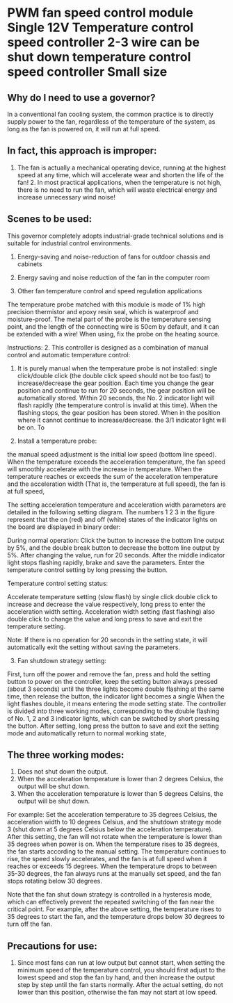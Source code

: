 # PWM fan speed control module Single 12V Temperature control speed controller 2-3 wire can be shut down temperature control speed controller Small size



## Why do I need to use a governor?

In a conventional fan cooling system, the common practice is to directly supply power to the fan, regardless of the temperature of the system, as long as the fan is powered on, it will run at full speed.

## In fact, this approach is improper:

1. The fan is actually a mechanical operating device, running at the highest speed at any time, which will accelerate wear and shorten the life of the fan! 2. In most practical applications, when the temperature is not high, there is no need to run the fan, which will waste electrical energy and increase unnecessary wind noise!

## Scenes to be used:

This governor completely adopts industrial-grade technical solutions and is suitable for industrial control environments.

1. Energy-saving and noise-reduction of fans for outdoor chassis and cabinets

2. Energy saving and noise reduction of the fan in the computer room

3. Other fan temperature control and speed regulation applications

The temperature probe matched with this module is made of 1% high precision thermistor and epoxy resin seal, which is waterproof and moisture-proof. The metal part of the probe is the temperature sensing point, and the length of the connecting wire is 50cm by default, and it can be extended with a wire! When using, fix the probe on the heating source.

Instructions:
2. This controller is designed as a combination of manual control and automatic temperature control:

1. It is purely manual when the temperature probe is not installed: single click/double click (the double click speed should not be too fast) to increase/decrease the gear position. Each time you change the gear position and continue to run for 20 seconds, the gear position will be automatically stored. Within 20 seconds, the No. 2 indicator light will flash rapidly (the temperature control is invalid at this time). When the flashing stops, the gear position has been stored. When in the position where it cannot continue to increase/decrease. the 3/1 indicator light will be on. To

2. Install a temperature probe:

the manual speed adjustment is the initial low speed (bottom line speed). When the temperature exceeds the acceleration temperature, the fan speed will smoothly accelerate with the increase in temperature. When the temperature reaches or exceeds the sum of the acceleration temperature and the acceleration width (That is, the temperature at full speed), the fan is at full speed,

The setting acceleration temperature and acceleration width parameters are detailed in the following setting diagram. The numbers 1 2 3 in the figure represent that the on (red) and off (white) states of the indicator lights on the board are displayed in binary order:

During normal operation: Click the button to increase the bottom line output by 5%, and the double break button to decrease the bottom line output by 5%. After changing the value, run for 20 seconds. After the middle indicator light stops flashing rapidly, brake and save the parameters. Enter the temperature control setting by long pressing the button.

Temperature control setting status:

Accelerate temperature setting (slow flash) by single click double click to increase and decrease the value respectively, long press to enter the acceleration width setting. Acceleration width setting (fast flashing) also double click to change the value and long press to save and exit the temperature setting.

Note: If there is no operation for 20 seconds in the setting state, it will automatically exit the setting without saving the parameters.

3. Fan shutdown strategy setting:

First, turn off the power and remove the fan, press and hold the setting button to power on the controller, keep the setting button always pressed (about 3 seconds) until the three lights become double flashing at the same time, then release the button, the indicator light becomes a single When the light flashes double, it means entering the mode setting state. The controller is divided into three working modes, corresponding to the double flashing of No. 1, 2 and 3 indicator lights, which can be switched by short pressing the button. After setting, long press the button to save and exit the setting mode and automatically return to normal working state,

## The three working modes:

1. Does not shut down the output.
2. When the acceleration temperature is lower than 2 degrees Celsius, the output will be shut down.
3. When the acceleration temperature is lower than 5 degrees Celsins, the output will be shut down.

For example: Set the acceleration temperature to 35 degrees Celsius, the acceleration width to 10 degrees Celsius, and the shutdown strategy mode 3 (shut down at 5 degrees Celsius below the acceleration temperature). After this setting, the fan will not rotate when the temperature is lower than 35 degrees when power is on. When the temperature rises to 35 degrees, the fan starts according to the manual setting. The temperature continues to rise, the speed slowly accelerates, and the fan is at full speed when it reaches or exceeds 15 degrees. When the temperature drops to between 35-30 degrees, the fan always runs at the manually set speed, and the fan stops rotating below 30 degrees.

Note that the fan shut down strategy is controlled in a hysteresis mode, which can effectively prevent the repeated switching of the fan near the critical point. For example, after the above setting, the temperature rises to 35 degrees to start the fan, and the temperature drops below 30 degrees to turn off the fan.

## Precautions for use:

1. Since most fans can run at low output but cannot start, when setting the minimum speed of the temperature control, you should first adjust to the lowest speed and stop the fan by hand, and then increase the output step by step until the fan starts normally. After the actual setting, do not lower than this position, otherwise the fan may not start at low speed.
